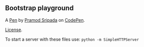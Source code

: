 Bootstrap playground
--------------------


A [Pen](https://codepen.io/pramodvspk/pen/KzOZLZ) by [Pramod Sripada](http://codepen.io/pramodvspk) on [CodePen](http://codepen.io/).

[License](https://codepen.io/pramodvspk/pen/KzOZLZ/license).


To start a server with these files use:
`python -m SimpleHTTPServer`
